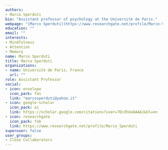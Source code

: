 ```yaml
---
authors:
- Marco Sperduti
bio: "Assistant professor of psychology at the Université de Paris."
webpage: "[Marco Sperduti](https://www.researchgate.net/profile/Marco-Sperduti)"
education: ""
email: ""
interests:
- Mindfulness
- Attention
- Memory
name: Marco Sperduti
title: Marco Sperduti
organizations:
- name: Université de Paris, France
  url: ""
role: Assistant Professor
social:
- icon: envelope
  icon_pack: fas
  link: "marcosperduti@yahoo.it"
- icon: google-scholar
  icon_pack: ai
  link: https://scholar.google.com/citations?user=7En3hUoAAAAJ&hl=en
- icon: researchgate
  icon_pack: fab
  link: https://www.researchgate.net/profile/Marco_Sperduti
superuser: false
user_groups:
- Close Collaborators
---
```



